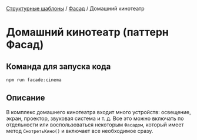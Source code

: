 [Структурные шаблоны](../../#readme) / [Фасад](../#readme) / Домашний кинотеатр

# Домашний кинотеатр (паттерн Фасад)

## Команда для запуска кода

```
npm run facade:cinema
```

## Описание

В комплекс домашнего кинотеатра входит много устройств: освещение, экран, проектор, звуковая система и т. д. Все это можно включать по отдельности или воспользоваться некоторым `Фасадом`, который имеет метод `СмотретьКино()` и включает все необходимое сразу.
